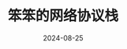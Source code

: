 ---
title: 笨笨的网络协议栈
date: 2024-08-25
draft: true
taxonomies:
  categories: ["編程"]
  tags: ["网络协议"]
---